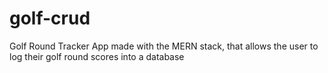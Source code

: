 # golf-crud
Golf Round Tracker App made with the MERN stack, that allows the user to log their golf round scores into a database
